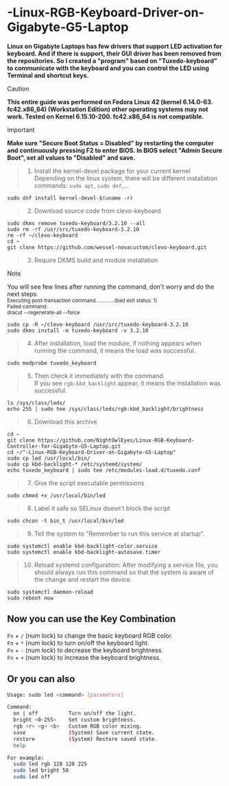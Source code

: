 # -Linux-RGB-Keyboard-Driver-on-Gigabyte-G5-Laptop
**Linux on Gigabyte Laptops has few drivers that support LED activation for keyboard. And if there is support, their GUI driver has been removed from the repositories. So I created a "program" based on "Tuxedo-keyboard" to communicate with the keyboard and you can control the LED using Terminal and shortcut keys.**

>[!CAUTION]
>**This entire guide was performed on Fedora Linux 42 (kernel 6.14.0-63. fc42.x86_64) (Workstation Edition) other operating systems may not work. Tested on Kernel 6.15.10-200. fc42.x86_64 is not compatible.**

>[!IMPORTANT]
>**Make sure "Secure Boot Status = Disabled" by restarting the computer and continuously pressing F2 to enter BIOS. In BIOS select "Admin Secure Boot", set all values ​​to "Disabled" and save.**

>1. Install the kernel-devel package for your current kernel</br>
Depending on the linux system, there will be different installation commands: `sudo apt`, `sudo dnf`,...<br>
```
sudo dnf install kernel-devel-$(uname -r)
```

>2. Download source code from clevo-keyboard<br>
```
sudo dkms remove tuxedo-keyboard/3.2.10 --all
sudo rm -rf /usr/src/tuxedo-keyboard-3.2.10
rm -rf ~/clevo-keyboard
cd ~
git clone https://github.com/wessel-novacustom/clevo-keyboard.git
```

>3. Require DKMS build and module installation

>[!NOTE]
>You will see few lines after running the command, don't worry and do the next steps.<br>
><sub>Executing post-transaction command.............(bad exit status: 1)</sub><br>
><sub>Failed command:</sub><br>
><sub>dracut --regenerate-all --force</sub>
```
sudo cp -R ~/clevo-keyboard /usr/src/tuxedo-keyboard-3.2.10
sudo dkms install -m tuxedo-keyboard -v 3.2.10
```
>4. After installation, load the module, if nothing appears when running the command, it means the load was successful.<br>
```
sudo modprobe tuxedo_keyboard
```

>5. Then check it immediately with the command.<br>
If you see `rgb:kbd_backlight` appear, it means the installation was successful.
```
ls /sys/class/leds/
echo 255 | sudo tee /sys/class/leds/rgb:kbd_backlight/brightness
```

>6. Download this archive
```
cd ~
git clone https://github.com/NightOwlEyes/Linux-RGB-Keyboard-Controller-for-Gigabyte-G5-Laptop.git
cd ~/"-Linux-RGB-Keyboard-Driver-on-Gigabyte-G5-Laptop"
sudo cp led /usr/local/bin/
sudo cp kbd-backlight-* /etc/systemd/system/
echo tuxedo_keyboard | sudo tee /etc/modules-load.d/tuxedo.conf
```

>7. Give the script executable permissions<br>
```
sudo chmod +x /usr/local/bin/led
```

>8. Label it safe so SELinux doesn't block the script<br>
```
sudo chcon -t bin_t /usr/local/bin/led
```

>9. Tell the system to "Remember to run this service at startup".<br>
```
sudo systemctl enable kbd-backlight-color.service
sudo systemctl enable kbd-backlight-autosave.timer
```

>10. Reload systemd configuration: After modifying a service file, you should always run this command so that the system is aware of the change and restart the device.<br>
```
sudo systemctl daemon-reload
sudo reboot now
```

## Now you can use the Key Combination
  `Fn` + `/` (num lock) to change the basic keyboard RGB color.<br>
  `Fn` + `*` (num lock) to turn on/off the keyboard light.<br>
  `Fn` + `-` (num lock) to decrease the keyboard brightness.<br>
  `Fn` + `+` (num lock) to increase the keyboard brightness.<br>

## Or you can also
```bash
Usage: sudo led <command> [parameters]

Command:
  on | off          Turn on/off the light.
  bright <0-255>    Set custom brightness.
  rgb <r> <g> <b>   Custom RGB color mixing.
  save              (System) Save current state.
  restore           (System) Restore saved state.
  help

For example:
  sudo led rgb 128 128 225
  sudo led bright 50
  sudo led off
```
